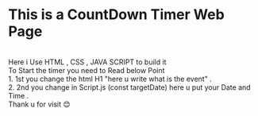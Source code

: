 # This is a CountDown Timer Web Page
<br>
Here i Use HTML , CSS , JAVA SCRIPT to build it
<br>
To Start the timer you need to Read below Point
<br>
1. 1st you change the html H1 "here u write what is the event" .<br>
2. 2nd you change in Script.js (const targetDate) here u put your Date and Time .
<br>
 Thank u for visit 😊